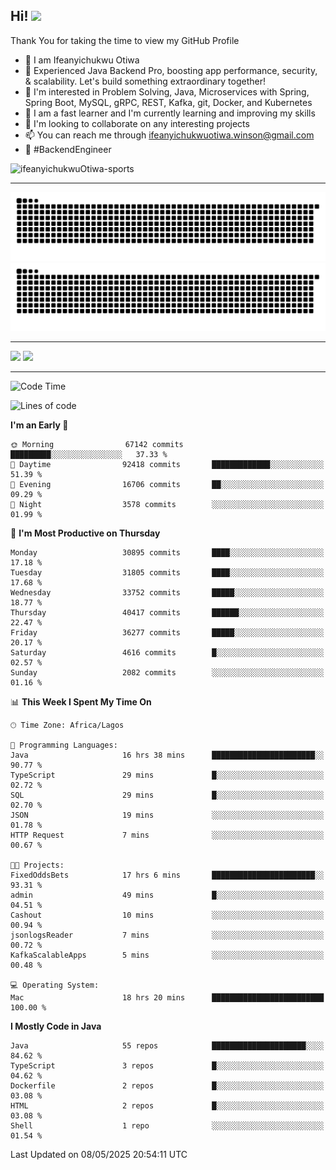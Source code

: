 <!-- BLOG-POST-LIST:START --><!-- BLOG-POST-LIST:END -->

## Hi! <img src="https://media.giphy.com/media/hvRJCLFzcasrR4ia7z/giphy.gif" width="4%"> 

Thank You for taking the time to view my GitHub Profile

- 👋 I am Ifeanyichukwu Otiwa
- 🚀 Experienced Java Backend Pro, boosting app performance, security, & scalability. Let's build something extraordinary together!
- 👀 I'm interested in Problem Solving, Java, Microservices with Spring, Spring Boot, MySQL, gRPC, REST, Kafka, git, Docker, and Kubernetes
- 🌱 I am a fast learner and I'm currently learning and improving my skills
- 💞️ I'm looking to collaborate on any interesting projects
- 📫 You can reach me through ifeanyichukwuotiwa.winson@gmail.com
- 🚀 #BackendEngineer

<p align="left" marginTop="10px"> <img src="https://komarev.com/ghpvc/?username=ifeanyichukwuOtiwa-sports&label=Profile%20views&color=0e75b6&style=for-the-badge" alt="ifeanyichukwuOtiwa-sports" /> </p>

***

<!--🐍📈SNAKEGRAPH / 🌐WEBSITE: https://github.com/Platane/snk -->
![github contribution grid snake animation](https://raw.githubusercontent.com/ifeanyichukwuOtiwa-sports/ifeanyichukwuOtiwa-sports/output/github-contribution-grid-snake-dark.svg#gh-dark-mode-only)![github contribution grid snake animation](https://raw.githubusercontent.com/ifeanyichukwuOtiwa-sports/ifeanyichukwuOtiwa-sports/output/github-contribution-grid-snake.svg#gh-light-mode-only)

***

<p float="left">
  <img float="left" src="https://github-readme-stats.vercel.app/api?username=ifeanyichukwuOtiwa-sports&count_private=true&include_all_commits=true&theme=react&show_icons=true" />
  <img float="right" src="https://github-readme-stats.vercel.app/api/top-langs/?username=ifeanyichukwuOtiwa-sports&layout=compact&show_icons=true&theme=react" /> 
</p>

***



<!--START_SECTION:waka-->
![Code Time](http://img.shields.io/badge/Code%20Time-3%2C669%20hrs%207%20mins-blue)

![Lines of code](https://img.shields.io/badge/From%20Hello%20World%20I%27ve%20Written-49.5%20million%20lines%20of%20code-blue)

**I'm an Early 🐤** 

```text
🌞 Morning                67142 commits       █████████░░░░░░░░░░░░░░░░   37.33 % 
🌆 Daytime                92418 commits       █████████████░░░░░░░░░░░░   51.39 % 
🌃 Evening                16706 commits       ██░░░░░░░░░░░░░░░░░░░░░░░   09.29 % 
🌙 Night                  3578 commits        ░░░░░░░░░░░░░░░░░░░░░░░░░   01.99 % 
```
📅 **I'm Most Productive on Thursday** 

```text
Monday                   30895 commits       ████░░░░░░░░░░░░░░░░░░░░░   17.18 % 
Tuesday                  31805 commits       ████░░░░░░░░░░░░░░░░░░░░░   17.68 % 
Wednesday                33752 commits       █████░░░░░░░░░░░░░░░░░░░░   18.77 % 
Thursday                 40417 commits       ██████░░░░░░░░░░░░░░░░░░░   22.47 % 
Friday                   36277 commits       █████░░░░░░░░░░░░░░░░░░░░   20.17 % 
Saturday                 4616 commits        █░░░░░░░░░░░░░░░░░░░░░░░░   02.57 % 
Sunday                   2082 commits        ░░░░░░░░░░░░░░░░░░░░░░░░░   01.16 % 
```


📊 **This Week I Spent My Time On** 

```text
🕑︎ Time Zone: Africa/Lagos

💬 Programming Languages: 
Java                     16 hrs 38 mins      ███████████████████████░░   90.77 % 
TypeScript               29 mins             █░░░░░░░░░░░░░░░░░░░░░░░░   02.72 % 
SQL                      29 mins             █░░░░░░░░░░░░░░░░░░░░░░░░   02.70 % 
JSON                     19 mins             ░░░░░░░░░░░░░░░░░░░░░░░░░   01.78 % 
HTTP Request             7 mins              ░░░░░░░░░░░░░░░░░░░░░░░░░   00.67 % 

🐱‍💻 Projects: 
FixedOddsBets            17 hrs 6 mins       ███████████████████████░░   93.31 % 
admin                    49 mins             █░░░░░░░░░░░░░░░░░░░░░░░░   04.51 % 
Cashout                  10 mins             ░░░░░░░░░░░░░░░░░░░░░░░░░   00.94 % 
jsonlogsReader           7 mins              ░░░░░░░░░░░░░░░░░░░░░░░░░   00.72 % 
KafkaScalableApps        5 mins              ░░░░░░░░░░░░░░░░░░░░░░░░░   00.48 % 

💻 Operating System: 
Mac                      18 hrs 20 mins      █████████████████████████   100.00 % 
```

**I Mostly Code in Java** 

```text
Java                     55 repos            █████████████████████░░░░   84.62 % 
TypeScript               3 repos             █░░░░░░░░░░░░░░░░░░░░░░░░   04.62 % 
Dockerfile               2 repos             █░░░░░░░░░░░░░░░░░░░░░░░░   03.08 % 
HTML                     2 repos             █░░░░░░░░░░░░░░░░░░░░░░░░   03.08 % 
Shell                    1 repo              ░░░░░░░░░░░░░░░░░░░░░░░░░   01.54 % 
```




 Last Updated on 08/05/2025 20:54:11 UTC
<!--END_SECTION:waka-->

<!--
<p align="center">
![trophy](https://github-profile-trophy.vercel.app/?username=ifeanyichukwuOtiwa-sports&theme=onedark) (https://github.com/ryo-ma/github-profile-trophy)
</p>
-->

<!---
ifeanyi-otiwa/ifeanyi-otiwa is a ✨ special ✨ repository because its `README.md` (this file) appears on your GitHub profile.
You can click the Preview link to take a look at your changes.
--->
